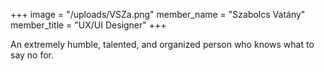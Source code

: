 +++
image = "/uploads/VSZa.png"
member_name = "Szabolcs Vatány"
member_title = "UX/UI Designer"
+++

An extremely humble, talented, and organized person who knows what to say no for. 